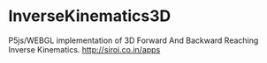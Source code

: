 # InverseKinematics3D
P5js/WEBGL implementation of 3D Forward And Backward Reaching Inverse Kinematics.
http://siroi.co.in/apps
